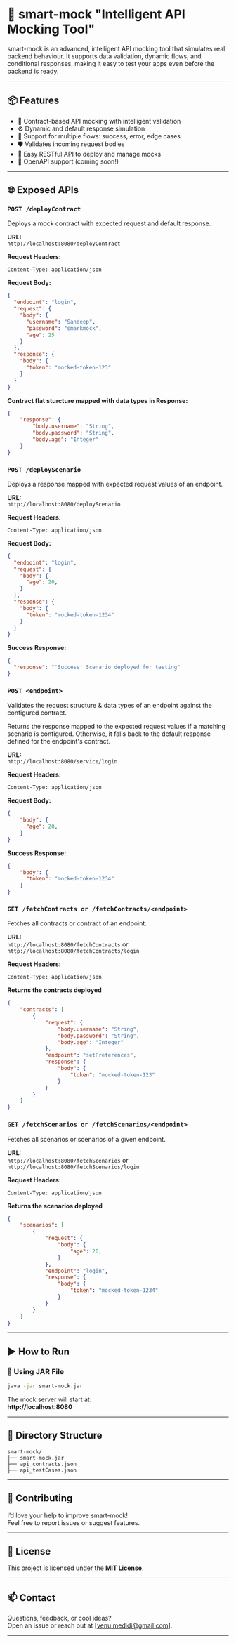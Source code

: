 # 🚀 smart-mock  "Intelligent API Mocking Tool"
smart-mock is an advanced, intelligent API mocking tool that simulates real backend behaviour. It supports data validation, dynamic flows, and conditional responses, making it easy to test your apps even before the backend is ready.

---

## 📦 Features

- 🧠 Contract-based API mocking with intelligent validation
- ⚙️ Dynamic and default response simulation
- 🧪 Support for multiple flows: success, error, edge cases
- 🛡️ Validates incoming request bodies
- 🔌 Easy RESTful API to deploy and manage mocks
- 🧾 OpenAPI support (coming soon!)

---

## 🌐 Exposed APIs

### `POST /deployContract`

Deploys a mock contract with expected request and default response.

**URL:**  
`http://localhost:8080/deployContract`

**Request Headers:**
```http
Content-Type: application/json
```

**Request Body:**
```json
{
  "endpoint": "login",
  "request": {
    "body": {
      "username": "Sandeep",
      "password": "smarkmock",
      "age": 25
    }
  },
  "response": {
    "body": {
      "token": "mocked-token-123"
    }
  }
}
```

**Contract flat sturcture mapped with data types in Response:**
```json
{
    "response": {
        "body.username": "String",
        "body.password": "String",
        "body.age": "Integer"
    }
}
```

### `POST /deployScenario`

Deploys a response mapped with expected request values of an endpoint.

**URL:**  
`http://localhost:8080/deployScenario`

**Request Headers:**
```http
Content-Type: application/json
```

**Request Body:**
```json
{
  "endpoint": "login",
  "request": {
    "body": {
      "age": 20,
    }
  },
  "response": {
    "body": {
      "token": "mocked-token-1234"
    }
  }
}
```

**Success Response:**
```json
{
  "response": "'Success' Scenario deployed for testing"
}
```

### `POST <endpoint>`

Validates the request structure & data types of an endpoint against the configured contract.

Returns the response mapped to the expected request values if a matching scenario is configured. 
Otherwise, it falls back to the default response defined for the endpoint's contract.

**URL:**  
`http://localhost:8080/service/login`

**Request Headers:**
```http
Content-Type: application/json
```

**Request Body:**
```json
{
    "body": {
      "age": 20,
    }
}
```

**Success Response:**
```json
{
    "body": {
      "token": "mocked-token-1234"
    }
}
```

### `GET /fetchContracts or /fetchContracts/<endpoint>`

Fetches all contracts or contract of an endpoint.

**URL:**  
`http://localhost:8080/fetchContracts` or `http://localhost:8080/fetchContracts/login`

**Request Headers:**
```http
Content-Type: application/json
```

**Returns the contracts deployed**
```json
{
    "contracts": [
        {
            "request": {
                "body.username": "String",
                "body.password": "String",
                "body.age": "Integer"
            },
            "endpoint": "setPreferences",
            "response": {
                "body": {
                    "token": "mocked-token-123"
                }
            }
        }
    ]
}
```

### `GET /fetchScenarios or /fetchScenarios/<endpoint>`

Fetches all scenarios or scenarios of a given endpoint.

**URL:**  
`http://localhost:8080/fetchScenarios` or `http://localhost:8080/fetchScenarios/login`

**Request Headers:**
```http
Content-Type: application/json
```

**Returns the scenarios deployed**
```json
{
    "scenarios": [
        {
            "request": {
                "body": {
                    "age": 20,
                }
            },
            "endpoint": "login",
            "response": {
                "body": {
                    "token": "mocked-token-1234"
                }
            }
        }
    ]
}
```

---

## ▶️ How to Run

### 🔸 Using JAR File

```bash
java -jar smart-mock.jar
```

The mock server will start at:  
**http://localhost:8080**

---

## 📁 Directory Structure

```
smart-mock/
├── smart-mock.jar
├── api_contracts.json
├── api_testCases.json
```

---

## 👥 Contributing

I’d love your help to improve smart-mock!  
Feel free to report issues or suggest features.

---

## 📜 License

This project is licensed under the **MIT License**.

---

## 📫 Contact

Questions, feedback, or cool ideas?  
Open an issue or reach out at [venu.medidi@gmail.com].

---
